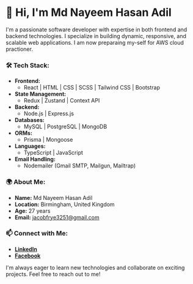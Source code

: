 # 👋 Hi, I'm Md Nayeem Hasan Adil

I'm a passionate software developer with expertise in both frontend and backend technologies. I specialize in building dynamic, responsive, and scalable web applications.
I am now preparaing my-self for AWS cloud practioner.

### 🛠️ **Tech Stack:**

- **Frontend:**
  - React | HTML | CSS | SCSS | Tailwind CSS | Bootstrap
- **State Management:**
  - Redux | Zustand | Context API
- **Backend:**
  - Node.js | Express.js
- **Databases:**
  - MySQL | PostgreSQL | MongoDB
- **ORMs:**
  - Prisma | Mongoose
- **Languages:**
  - TypeScript | JavaScript
- **Email Handling:**
  - Nodemailer (Gmail SMTP, Mailgun, Mailtrap)

### 🌍 **About Me:**

- **Name:** Md Nayeem Hasan Adil
- **Location:** Birmingham, United Kingdom
- **Age:** 27 years
- **Email:** [jacobfrye3251@gmail.com](mailto:jacobfrye3251@gmail.com)

### 📫 **Connect with Me:**

- **[LinkedIn](https://www.linkedin.com/in/md-nayeem-hasan-adil/)** 
- **[Facebook](https://www.facebook.com/nayeem.hasan.982)**

I'm always eager to learn new technologies and collaborate on exciting projects. Feel free to reach out to me!
